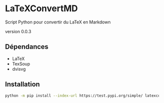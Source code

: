 # LaTeXConvertMD
Script Python pour convertir du LaTeX en Markdown

version 0.0.3

## Dépendances
+ LaTeX
+ TexSoup
+ dvisvg

## Installation

```bash
python -m pip install --index-url https://test.pypi.org/simple/ latexconvertmd
```
